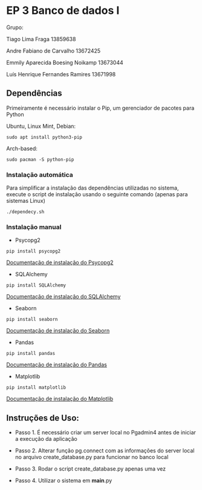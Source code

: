 # EP 3 Banco de dados I

Grupo:

Tiago Lima Fraga 13859638

Andre Fabiano de Carvalho 13672425

Emmily Aparecida Boesing Noikamp 13673044

Luís Henrique Fernandes Ramires 13671998

## Dependências

Primeiramente é necessário instalar o Pip, um gerenciador de pacotes para Python

Ubuntu, Linux Mint, Debian:

```
sudo apt install python3-pip
```

Arch-based:

```
sudo pacman -S python-pip
```

### Instalação automática

Para simplificar a instalação das dependências utilizadas no sistema, execute o script de instalação usando o seguinte comando (apenas para sistemas Linux)

```
./dependecy.sh 
```

### Instalação manual

- Psycopg2

```
pip install psycopg2 
```

[Documentação de instalação do Psycopg2](https://www.psycopg.org/docs/install.html#quick-install)

- SQLAlchemy

```
pip install SQLAlchemy 
```

[Documentação de instalação do SQLAlchemy](https://docs.sqlalchemy.org/en/20/intro.html#installation)

- Seaborn

```
pip install seaborn 
```

[Documentação de instalação do Seaborn](https://seaborn.pydata.org/installing.html)

- Pandas

```
pip install pandas
```

[Documentação de instalação do Pandas](https://pandas.pydata.org/docs/getting_started/install.html)

- Matplotlib

```
pip install matplotlib 
```

[Documentação de instalação do Matplotlib](https://matplotlib.org/stable/users/installing/index.html)

## Instruções de Uso:

- Passo 1. É necessário criar um server local no Pgadmin4 antes de iniciar a execução da aplicação

- Passo 2. Alterar função pg.connect com as informações do server local no arquivo create_database.py para funcionar no banco local 

- Passo 3. Rodar o script create_database.py apenas uma vez

- Passo 4. Utilizar o sistema em __main__.py
